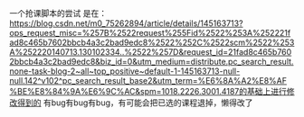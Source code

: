 一个抢课脚本的尝试
是在：https://blog.csdn.net/m0_75262894/article/details/145163713?ops_request_misc=%257B%2522request%255Fid%2522%253A%252221fad8c465b7602bbcb4a3c2bad9edc8%2522%252C%2522scm%2522%253A%252220140713.130102334..%2522%257D&request_id=21fad8c465b7602bbcb4a3c2bad9edc8&biz_id=0&utm_medium=distribute.pc_search_result.none-task-blog-2~all~top_positive~default-1-145163713-null-null.142^v102^pc_search_result_base2&utm_term=%E6%8A%A2%E8%AF%BE%E8%84%9A%E6%9C%AC&spm=1018.2226.3001.4187的基础上进行修改得到的
有bug有bug有bug，有可能会把已选的课程退掉，懒得改了
